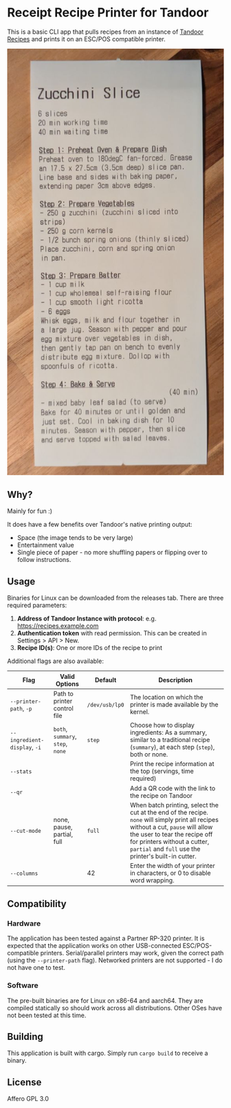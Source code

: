 # Receipt Recipe Printer for Tandoor

This is a basic CLI app that pulls recipes from an instance of [Tandoor Recipes](https://docs.tandoor.dev/) and prints it on an ESC/POS compatible printer.

![Example receipt printed](sample.png)


## Why?
Mainly for fun :)

It does have a few benefits over Tandoor's native printing output:
- Space (the image tends to be very large)
- Entertainment value
- Single piece of paper - no more shuffling papers or flipping over to follow instructions.

## Usage
Binaries for Linux can be downloaded from the releases tab. There are three required parameters:

1. **Address of Tandoor Instance with protocol**: e.g. https://recipes.example.com
2. **Authentication token** with read permission. This can be created in Settings > API > New.
3. **Recipe ID(s)**: One or more IDs of the recipe to print

Additional flags are also available:

| Flag                         | Valid Options                     | Default        | Description                                                                                                                                                                                                                                                 |
|------------------------------|-----------------------------------|----------------|-------------------------------------------------------------------------------------------------------------------------------------------------------------------------------------------------------------------------------------------------------------|
| `--printer-path`, `-p`       | Path to printer control file      | `/dev/usb/lp0` | The location on which the printer is made available by the kernel.                                                                                                                                                                                          |
| `--ingredient-display`, `-i` | `both`, `summary`, `step`, `none` | `step`         | Choose how to display ingredients: As a summary, similar to a traditional recipe (`summary`), at each step (`step`), both or none.                                                                                                                          |
| `--stats`                    |                                   |                | Print the recipe information at the top (servings, time required)                                                                                                                                                                                           |
| ``--qr``                     |                                   |                | Add a QR code with the link to the recipe on Tandoor                                                                                                                                                                                                        |
| `--cut-mode`                 | none, pause, partial, full        | `full`         | When batch printing, select the cut at the end of the recipe. `none` will simply print all recipes without a cut, `pause` will allow the user to tear the recipe off for printers without a cutter, `partial` and `full` use the printer's built-in cutter. |
| `--columns`                  |                                   | 42             | Enter the width of your printer in characters, or 0 to disable word wrapping.                                                                                                                                                                               |


## Compatibility

### Hardware
The application has been tested against a Partner RP-320 printer. It is expected that the application works on other USB-connected ESC/POS-compatible printers. Serial/parallel printers may work, given the correct path (using the `--printer-path` flag). Networked printers are not supported - I do not have one to test. 

### Software
The pre-built binaries are for Linux on x86-64 and aarch64. They are compiled statically so should work across all distributions. Other OSes have not been tested at this time.  

## Building
This application is built with cargo. Simply run `cargo build` to receive a binary.

## License
Affero GPL 3.0
